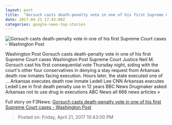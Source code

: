 ```yaml
---
layout: post
title:  "Gorsuch casts death-penalty vote in one of his first Supreme Court cases - Washington Post"
date: 2017-04-21 17:43:00Z
categories: google-news-top-stories
---
```


![Gorsuch casts death-penalty vote in one of his first Supreme Court cases - Washington Post](https://img.washingtonpost.com/rf/image_1484w/2010-2019/WashingtonPost/2017/04/21/National-Politics/Images/Senate_Supreme_Court_Gorsuch_54626-552f1.jpg)

Washington Post Gorsuch casts death-penalty vote in one of his first Supreme Court cases Washington Post Supreme Court Justice Neil M. Gorsuch cast his first consequential vote Thursday night, siding with the court's other four conservatives in denying a stay request from Arkansas death row inmates facing execution. Hours later, the state executed one of ... Arkansas executes death row inmate Ledell Lee CNN Arkansas executes Ledell Lee in first death penalty use in 12 years BBC News Drugmaker asked Arkansas not to use drug in executions ABC News all 666 news articles »


Full story on F3News: [Gorsuch casts death-penalty vote in one of his first Supreme Court cases - Washington Post](http://www.f3nws.com/n/Egk3fE)

> Posted on: Friday, April 21, 2017 10:43:00 PM

